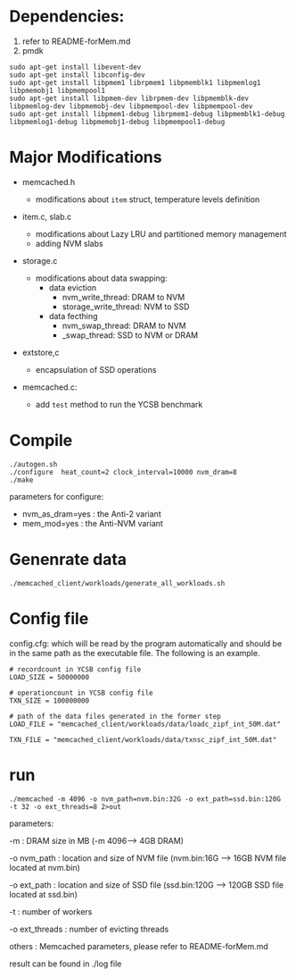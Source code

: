 # Dependencies:
1. refer to README-forMem.md
2. pmdk


```console
sudo apt-get install libevent-dev
sudo apt-get install libconfig-dev
sudo apt-get install libpmem1 librpmem1 libpmemblk1 libpmemlog1 libpmemobj1 libpmempool1
sudo apt-get install libpmem-dev librpmem-dev libpmemblk-dev libpmemlog-dev libpmemobj-dev libpmempool-dev libpmempool-dev
sudo apt-get install libpmem1-debug librpmem1-debug libpmemblk1-debug libpmemlog1-debug libpmemobj1-debug libpmempool1-debug
```

# Major Modifications

- memcached.h
    - modifications about `item` struct, temperature levels definition
- item.c, slab.c
    - modifications about Lazy LRU and partitioned memory management
    - adding NVM slabs

- storage.c
    - modifications about data swapping: 
        - data eviction
            - nvm_write_thread: DRAM to NVM
            - storage_write_thread: NVM to SSD
        - data fecthing
            - nvm_swap_thread: DRAM to NVM
            - _swap_thread: SSD to NVM or DRAM

- extstore,c
    - encapsulation of SSD operations


- memcached.c:
    - add `test` method to run the YCSB benchmark

# Compile
```console
./autogen.sh
./configure  heat_count=2 clock_interval=10000 nvm_dram=8
./make
```
parameters for configure:

- nvm_as_dram=yes : the Anti-2 variant
- mem_mod=yes     : the Anti-NVM variant

# Genenrate data

```
./memcached_client/workloads/generate_all_workloads.sh 
```

# Config file
config.cfg: which will be read by the program automatically and should be in the same path as the executable file. The following is an example.
```
# recordcount in YCSB config file
LOAD_SIZE = 50000000

# operationcount in YCSB config file
TXN_SIZE = 100000000

# path of the data files generated in the former step
LOAD_FILE = "memcached_client/workloads/data/loadc_zipf_int_50M.dat" 

TXN_FILE = "memcached_client/workloads/data/txnsc_zipf_int_50M.dat"
```

# run

```console
./memcached -m 4096 -o nvm_path=nvm.bin:32G -o ext_path=ssd.bin:120G  -t 32 -o ext_threads=8 2>out
```
parameters:

-m                          : DRAM size in MB (-m 4096--> 4GB DRAM)

-o nvm_path                 : location and size of NVM file (nvm.bin:16G --> 16GB NVM file located at nvm.bin)

-o ext_path                 : location and size of SSD file (ssd.bin:120G --> 120GB SSD file located at ssd.bin)

-t                          : number of workers

-o ext_threads              : number of evicting threads

others                      : Memcached parameters, please refer to     README-forMem.md

result can be found in ./log file
